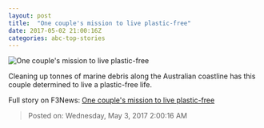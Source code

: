 ```yaml
---
layout: post
title:  "One couple's mission to live plastic-free"
date: 2017-05-02 21:00:16Z
categories: abc-top-stories
---
```


![One couple's mission to live plastic-free](http://www.abc.net.au/news/image/8476844-1x1-700x700.jpg)

Cleaning up tonnes of marine debris along the Australian coastline has this couple determined to live a plastic-free life.


Full story on F3News: [One couple's mission to live plastic-free](http://www.f3nws.com/n/xvdZvD)

> Posted on: Wednesday, May 3, 2017 2:00:16 AM
